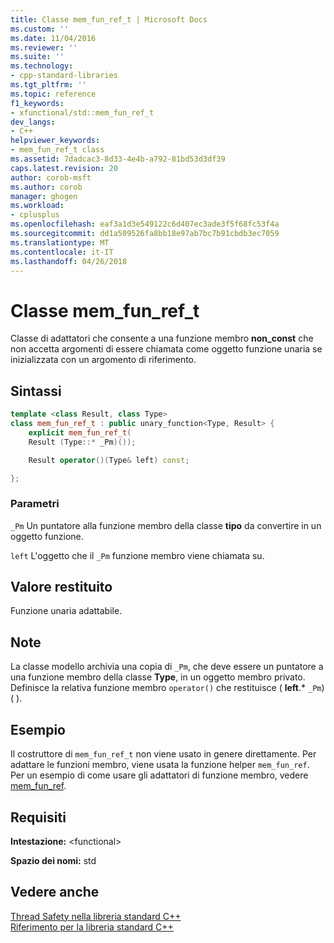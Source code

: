 ```yaml
---
title: Classe mem_fun_ref_t | Microsoft Docs
ms.custom: ''
ms.date: 11/04/2016
ms.reviewer: ''
ms.suite: ''
ms.technology:
- cpp-standard-libraries
ms.tgt_pltfrm: ''
ms.topic: reference
f1_keywords:
- xfunctional/std::mem_fun_ref_t
dev_langs:
- C++
helpviewer_keywords:
- mem_fun_ref_t class
ms.assetid: 7dadcac3-8d33-4e4b-a792-81bd53d3df39
caps.latest.revision: 20
author: corob-msft
ms.author: corob
manager: ghogen
ms.workload:
- cplusplus
ms.openlocfilehash: eaf3a1d3e549122c6d407ec3ade3f5f68fc53f4a
ms.sourcegitcommit: dd1a509526fa8bb18e97ab7bc7b91cbdb3ec7059
ms.translationtype: MT
ms.contentlocale: it-IT
ms.lasthandoff: 04/26/2018
---
```

# <a name="memfunreft-class"></a>Classe mem_fun_ref_t

Classe di adattatori che consente a una funzione membro **non_const** che non accetta argomenti di essere chiamata come oggetto funzione unaria se inizializzata con un argomento di riferimento.

## <a name="syntax"></a>Sintassi

```cpp
template <class Result, class Type>
class mem_fun_ref_t : public unary_function<Type, Result> {
    explicit mem_fun_ref_t(
    Result (Type::* _Pm)());

    Result operator()(Type& left) const;

};
```

### <a name="parameters"></a>Parametri

`_Pm` Un puntatore alla funzione membro della classe **tipo** da convertire in un oggetto funzione.

`left` L'oggetto che il `_Pm` funzione membro viene chiamata su.

## <a name="return-value"></a>Valore restituito

Funzione unaria adattabile.

## <a name="remarks"></a>Note

La classe modello archivia una copia di `_Pm`, che deve essere un puntatore a una funzione membro della classe **Type**, in un oggetto membro privato. Definisce la relativa funzione membro `operator()` che restituisce ( **left**.* `_Pm`)( ).

## <a name="example"></a>Esempio

Il costruttore di `mem_fun_ref_t` non viene usato in genere direttamente. Per adattare le funzioni membro, viene usata la funzione helper `mem_fun_ref`. Per un esempio di come usare gli adattatori di funzione membro, vedere [mem_fun_ref](../standard-library/functional-functions.md#mem_fun_ref).

## <a name="requirements"></a>Requisiti

**Intestazione:** \<functional>

**Spazio dei nomi:** std

## <a name="see-also"></a>Vedere anche

[Thread Safety nella libreria standard C++](../standard-library/thread-safety-in-the-cpp-standard-library.md)<br/>
[Riferimento per la libreria standard C++](../standard-library/cpp-standard-library-reference.md)<br/>
